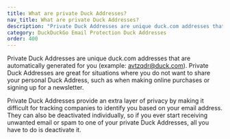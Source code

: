 ```yaml
---
title: What are private Duck Addresses?
nav_title: What are private Duck Addresses?
description: "Private Duck Addresses are unique duck.com addresses that are automatically generated for you (example: avtzqdr@duck.com)."
category: DuckDuckGo Email Protection Duck Addresses
order: 400
---
```


Private Duck Addresses are unique duck.com addresses that are automatically generated for you (example: avtzqdr@duck.com). Private Duck Addresses are great for situations where you do not want to share your personal Duck Address, such as when making online purchases or signing up for a newsletter.

Private Duck Addresses provide an extra layer of privacy by making it difficult for tracking companies to identify you based on your email address. They can also be deactivated individually, so if you ever start receiving unwanted email or spam to one of your private Duck Addresses, all you have to do is deactivate it.

